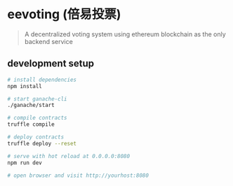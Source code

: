 # eevoting (倍易投票)

> A decentralized voting system using ethereum blockchain as the only backend service

## development setup

``` bash
# install dependencies
npm install

# start ganache-cli
./ganache/start

# compile contracts
truffle compile

# deploy contracts
truffle deploy --reset

# serve with hot reload at 0.0.0.0:8080
npm run dev

# open browser and visit http://yourhost:8080
```


